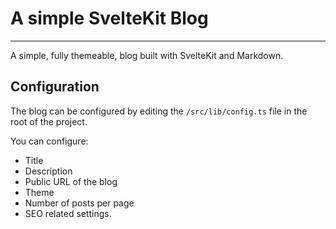 # A simple SvelteKit Blog

---
A simple, fully themeable, blog built with SvelteKit and Markdown.

## Configuration

The blog can be configured by editing the `/src/lib/config.ts` file in the root of the project.

You can configure:

- Title
- Description
- Public URL of the blog
- Theme
- Number of posts per page
- SEO related settings.
